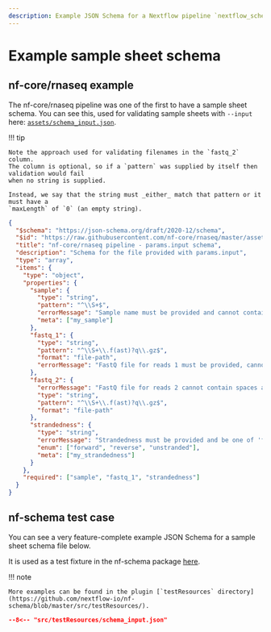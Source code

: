 ```yaml
---
description: Example JSON Schema for a Nextflow pipeline `nextflow_schema.json` file
---
```


# Example sample sheet schema

## nf-core/rnaseq example

The nf-core/rnaseq pipeline was one of the first to have a sample sheet schema.
You can see this, used for validating sample sheets with `--input` here: [`assets/schema_input.json`](https://github.com/nf-core/rnaseq/blob/5671b65af97fe78a2f9b4d05d850304918b1b86e/assets/schema_input.json).

!!! tip

    Note the approach used for validating filenames in the `fastq_2` column.
    The column is optional, so if a `pattern` was supplied by itself then validation would fail
    when no string is supplied.

    Instead, we say that the string must _either_ match that pattern or it must have a
    `maxLength` of `0` (an empty string).

```json
{
  "$schema": "https://json-schema.org/draft/2020-12/schema",
  "$id": "https://raw.githubusercontent.com/nf-core/rnaseq/master/assets/schema_input.json",
  "title": "nf-core/rnaseq pipeline - params.input schema",
  "description": "Schema for the file provided with params.input",
  "type": "array",
  "items": {
    "type": "object",
    "properties": {
      "sample": {
        "type": "string",
        "pattern": "^\\S+$",
        "errorMessage": "Sample name must be provided and cannot contain spaces",
        "meta": ["my_sample"]
      },
      "fastq_1": {
        "type": "string",
        "pattern": "^\\S+\\.f(ast)?q\\.gz$",
        "format": "file-path",
        "errorMessage": "FastQ file for reads 1 must be provided, cannot contain spaces and must have extension '.fq.gz' or '.fastq.gz'"
      },
      "fastq_2": {
        "errorMessage": "FastQ file for reads 2 cannot contain spaces and must have extension '.fq.gz' or '.fastq.gz'",
        "type": "string",
        "pattern": "^\\S+\\.f(ast)?q\\.gz$",
        "format": "file-path"
      },
      "strandedness": {
        "type": "string",
        "errorMessage": "Strandedness must be provided and be one of 'forward', 'reverse' or 'unstranded'",
        "enum": ["forward", "reverse", "unstranded"],
        "meta": ["my_strandedness"]
      }
    },
    "required": ["sample", "fastq_1", "strandedness"]
  }
}
```

## nf-schema test case

You can see a very feature-complete example JSON Schema for a sample sheet schema file below.

It is used as a test fixture in the nf-schema package [here](https://github.com/nextflow-io/nf-schema/blob/master/src/testResources/schema_input.json).

!!! note

    More examples can be found in the plugin [`testResources` directory](https://github.com/nextflow-io/nf-schema/blob/master/src/testResources/).

```json
--8<-- "src/testResources/schema_input.json"
```
